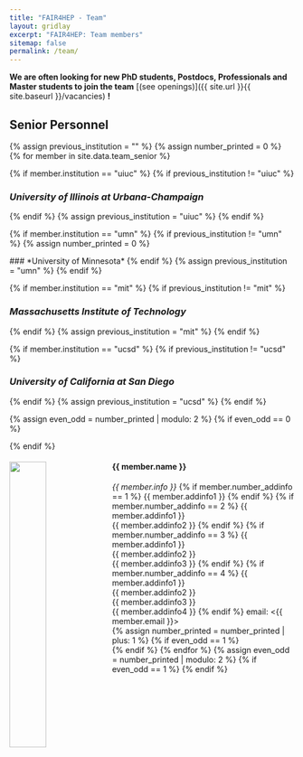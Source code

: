 ```yaml
---
title: "FAIR4HEP - Team"
layout: gridlay
excerpt: "FAIR4HEP: Team members"
sitemap: false
permalink: /team/
---
```


**We are often looking for new PhD students, Postdocs, Professionals and Master students to join the team** [(see openings)]({{ site.url }}{{ site.baseurl }}/vacancies) **!**

## **Senior Personnel**

{% assign previous_institution = "" %}
{% assign number_printed = 0 %}
{% for member in site.data.team_senior %}

{% if member.institution == "uiuc" %}
  {% if previous_institution != "uiuc" %}
  <br>
### *University of Illinois at Urbana-Champaign*  
  {% endif %}
  {% assign previous_institution = "uiuc" %}
{% endif %}

{% if member.institution == "umn" %}
  {% if previous_institution != "umn" %}
  {% assign number_printed = 0 %}
  </div>
### *University of Minnesota*
  {% endif %}
  {% assign previous_institution = "umn" %}
{% endif %}

{% if member.institution == "mit" %}
  {% if previous_institution != "mit" %}
### *Massachusetts Institute of Technology*
  {% endif %}
  {% assign previous_institution = "mit" %}
{% endif %}

{% if member.institution == "ucsd" %}
  {% if previous_institution != "ucsd" %}
### *University of California at San Diego*
  {% endif %}
  {% assign previous_institution = "ucsd" %}
{% endif %}

{% assign even_odd = number_printed | modulo: 2 %}
{% if even_odd == 0 %}
  <div class="row">
{% endif %}
<div class="col-sm-6 clearfix">
  <img src="{{ site.url }}{{ site.baseurl }}/images/teampic/{{ member.photo }}" class="img-responsive" width="36%" style="float: left" />
  <h4>{{ member.name }}</h4>
  <i>{{ member.info }}</i>
  {% if member.number_addinfo == 1 %}
  {{ member.addinfo1 }}
  {% endif %}
  {% if member.number_addinfo == 2 %}
  {{ member.addinfo1 }} <br>
  {{ member.addinfo2 }}
  {% endif %}
  {% if member.number_addinfo == 3 %}
  {{ member.addinfo1 }} <br>
  {{ member.addinfo2 }} <br>
  {{ member.addinfo3 }}
  {% endif %}
  {% if member.number_addinfo == 4 %}
  {{ member.addinfo1 }} <br>
  {{ member.addinfo2 }} <br>
  {{ member.addinfo3 }} <br>
  {{ member.addinfo4 }}
  {% endif %}
  email: <{{ member.email }}>
</div>
{% assign number_printed = number_printed | plus: 1 %}
{% if even_odd == 1 %}
  </div>
{% endif %}
{% endfor %}
{% assign even_odd = number_printed | modulo: 2 %}
{% if even_odd == 1 %}
</div>
{% endif %}
